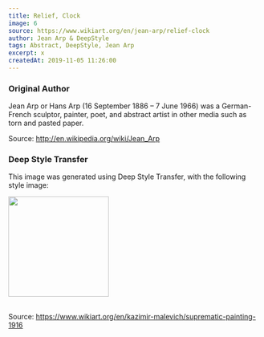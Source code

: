 ```yaml
---
title: Relief, Clock
image: 6
source: https://www.wikiart.org/en/jean-arp/relief-clock
author: Jean Arp & DeepStyle
tags: Abstract, DeepStyle, Jean Arp
excerpt: x
createdAt: 2019-11-05 11:26:00
---
```


### Original Author

Jean Arp or Hans Arp (16 September 1886 – 7 June 1966) was a German-French sculptor, painter, poet, and abstract artist in other media such as torn and pasted paper.

Source: http://en.wikipedia.org/wiki/Jean_Arp

### Deep Style Transfer 

This image was generated using Deep Style Transfer, with the following style image: 

<img src="/images/kazimir-malevich/suprematic-painting-1916.jpg!Large.jpg" width="200px">

<br>
<br>

Source: https://www.wikiart.org/en/kazimir-malevich/suprematic-painting-1916
